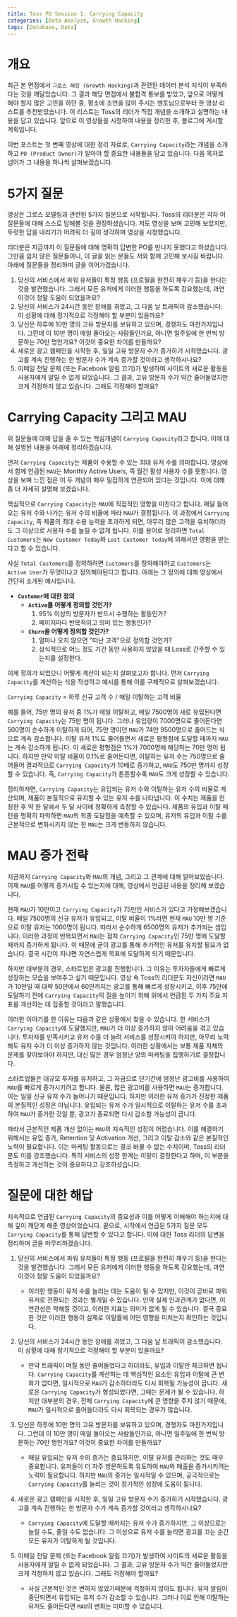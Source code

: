 ```yaml
---
title: Toss PO Session 1. Carrying Capacity
categories: [Data Analyze, Growth Hacking]
tags: [Database, Data]
---
```


# 개요

최근 본 면접에서 `그로스 해킹 (Growth Hacking)`과 관련된 데이터 분석 지식이 부족하다는 것을 깨달았습니다. 그 결과 해당 면접에서 불합격 통보를 받았고, 앞으로 어떻게 해야 할지 많은 고민을 하던 중, 평소에 조언을 많이 주시는 멘토님으로부터 한 영상 리스트를 추천받았습니다. 이 리스트는 Toss의 리더가 직접 개념을 소개하고 설명하는 내용을 담고 있습니다. 앞으로 이 영상들을 시청하여 내용을 정리한 후, 블로그에 게시할 계획입니다.

이번 포스트는 첫 번째 영상에 대한 정리 자료로, `Carrying Capacity`라는 개념을 소개하고 `PO (Product Owner)`가 알아야 할 중요한 내용들을 담고 있습니다. 다음 목차로 넘어가 그 내용을 하나씩 살펴보겠습니다.

# 5가지 질문

영상은 그로스 모델링과 관련된 5가지 질문으로 시작됩니다. Toss의 리더분은 각자 이 질문들에 대해 스스로 답해볼 것을 권장하셨습니다. 저도 영상을 보며 고민해 보았지만, 뚜렷한 답을 내리기가 어려워 더 깊이 생각하며 영상을 시청했습니다.

리더분은 지금까지 이 질문들에 대해 명확히 답변한 PO를 만나지 못했다고 하셨습니다. 그만큼 쉽지 않은 질문들이니, 이 글을 읽는 분들도 저와 함께 고민해 보시길 바랍니다. 아래에 질문들을 정리하며 글을 이어가겠습니다.

1. 당신의 서비스에서 파워 유저들이 특정 행동 (프로필을 완전히 채우기 등)을 한다는 것을 발견했습니다. 그래서 모든 유저에게 이러한 행동을 하도록 강요했는데, 과연 이것이 정말 도움이 되었을까요?
2. 당신의 서비스가 24시간 동안 장애를 겪었고, 그 다음 날 트래픽이 감소했습니다. 이 상황에 대해 장기적으로 걱정해야 할 부분이 있을까요?
3. 당신은 하루에 10만 명의 고유 방문자를 보유하고 있으며, 경쟁자도 마찬가지입니다. 그런데 이 10만 명이 매일 돌아오는 사람들인가요, 아니면 일주일에 한 번씩 방문하는 70만 명인가요? 이것이 중요한 차이를 만들까요?
4. 새로운 광고 캠페인을 시작한 후, 일일 고유 방문자 수가 증가하기 시작했습니다. 광고를 계속 진행하는 한 방문자 수가 계속 증가할 것이라고 생각하시나요?
5. 이메일 전달 문제 (또는 Facebook 알림 끄기)가 발생하여 사이트의 새로운 활동을 사용자에게 알릴 수 없게 되었습니다. 그 결과, 고유 방문자 수가 약간 줄어들었지만 크게 걱정하지 않고 있습니다. 그래도 걱정해야 할까요?

# Carrying Capacity 그리고 MAU

위 질문들에 대해 답을 줄 수 있는 핵심개념이 `Carrying Capacity`라고 합니다. 이에 대해 설명된 내용을 아래에 정리하겠습니다.

먼저 `Carrying Capacity`는 제품이 수용할 수 있는 최대 유저 수를 의미합니다. 영상에서 함께 언급된 `MAU`는 Monthly Active Users, 즉 월간 활성 사용자 수를 뜻합니다. 영상을 보며 느낀 점은 이 두 개념이 매우 밀접하게 연관되어 있다는 것입니다. 이에 대해 좀 더 자세히 설명해 보겠습니다.

핵심적으로 `Carrying Capacity`는 `MAU`에 직접적인 영향을 미친다고 합니다. 매달 들어오는 유저 수와 나가는 유저 수의 비율에 따라 `MAU`가 결정됩니다. 이 과정에서 `Carrying Capacity`, 즉 제품의 최대 수용 능력을 초과하게 되면, 아무리 많은 고객을 유치하더라도 그 이상으로 사용자 수를 늘릴 수 없게 됩니다. 이를 용어로 정리하면 `Total Customers`는 `New Customer Today`와 `Lost Customer Today`에 의해서만 영향을 받는다고 할 수 있습니다.

사실 `Total Customers`를 정의하려면 `Customers`를 정의해야하고 `Customers`는 `Active User`가 무엇이냐고 정의해야된다고 합니다. 아래는 그 정의에 대해 영상에서 간단히 소개된 예시입니다.

- **`Customer`에 대한 정의**
    - **`Active`를 어떻게 정의할 것인가?**
        1. 95% 이상의 방문자가 반드시 수행하는 활동인가?
        2. 페이지마다 반복적이고 의미 있는 행동인가?
    - **`Churn`을 어떻게 정의할 것인가?**
        1. 얼마나 오지 않으면 "떠난 고객"으로 정의할 것인가?
        2. 상식적으로 어느 정도 기간 동안 사용하지 않았을 때 Loss로 간주할 수 있는지를 설정한다.

이제 정의가 되었으니 어떻게 계산이 되는지 살펴보고자 합니다. 먼저 `Carrying Capacity`를 계산하는 식을 작성하고 예시를 통해 이를 구체적으로 살펴보겠습니다.

`Carrying Capacity` = 하루 신규 고객 수 / 매일 이탈하는 고객 비율

예를 들어, 75만 명의 유저 중 1%가 매일 이탈하고, 매일 7500명이 새로 유입된다면 `Carrying Capacity`는 75만 명이 됩니다. 그러나 유입량이 7000명으로 줄어든다면 500명이 순수하게 이탈하게 되어, 75만 명이던 `MAU`가 74만 9500명으로 줄어드는 식으로 계속 감소합니다. 이탈 유저 1%도 줄어들면서 새로운 평형점에 도달할 때까지 `MAU`는 계속 감소하게 됩니다. 이 새로운 평형점은 1%가 7000명에 해당하는 70만 명이 됩니다. 하지만 만약 이탈 비율이 0.1%로 줄어든다면, 이탈하는 유저 수는 750명으로 줄어들어 결과적으로 `Carrying Capacity`가 10배로 증가하고, `MAU`도 750만 명까지 성장할 수 있습니다. 즉, `Carrying Capacity`가 튼튼할수록 `MAU`도 크게 성장할 수 있습니다.

정리하자면, `Carrying Capacity`는 유입되는 유저 수와 이탈하는 유저 수의 비율로 계산되며, 제품이 본질적으로 유지할 수 있는 유저 수를 나타냅니다. 이 수치는 제품을 런칭한 후 약 한 달에서 두 달 사이에 정확하게 측정할 수 있습니다. 제품의 유입과 이탈 패턴을 명확히 파악하면 `MAU`의 최종 도달점을 예측할 수 있으며, 유저의 유입과 이탈 수를 근본적으로 변화시키지 않는 한 `MAU`는 크게 변동하지 않습니다.

# MAU 증가 전략

지금까지 `Carrying Capacity`와 `MAU`의 개념, 그리고 그 관계에 대해 알아보았습니다. 이제 `MAU`를 어떻게 증가시킬 수 있는지에 대해, 영상에서 언급된 내용을 정리해 보겠습니다.

현재 `MAU`가 10만이고 `Carrying Capacity`가 75만인 서비스가 있다고 가정해보겠습니다. 매일 7500명의 신규 유저가 유입되고, 이탈 비율이 1%라면 현재 `MAU` 10만 명 기준으로 이탈 유저는 1000명이 됩니다. 따라서 순수하게 6500명의 유저가 추가되는 셈입니다. 이러한 과정이 반복되면서 `MAU`는 점차 `Carrying Capacity`인 75만 명에 도달할 때까지 증가하게 됩니다. 이 때문에 굳이 광고를 통해 추가적인 유저를 유치할 필요가 없습니다. 결국 시간이 지나면 자연스럽게 목표에 도달하게 되기 때문입니다.

하지만 대부분의 경우, 스타트업은 광고를 진행합니다. 그 이유는 투자자들에게 빠르게 성장하는 모습을 보여주고 싶기 때문입니다. 영상 속 Toss의 리더분도 자신이라면 `MAU`가 10만일 때 대략 50만에서 60만까지는 광고를 통해 빠르게 성장시키고, 이후 75만에 도달하기 전에 `Carrying Capacity`의 질을 높이기 위해 위에서 언급된 두 가지 주요 지표를 개선하는 데 집중할 것이라고 말했습니다.

이러한 이야기를 한 이유는 다음과 같은 상황에서 찾을 수 있습니다. 한 서비스가 `Carrying Capacity`에 도달했지만, `MAU`가 더 이상 증가하지 않아 어려움을 겪고 있습니다. 투자자를 만족시키고 유저 수를 더 늘려 서비스를 성장시켜야 하지만, 아무리 노력해도 유저 수가 더 이상 증가하지 않는 것입니다. 이러한 상황에서는 보통 제품 자체의 문제를 찾아보아야 하지만, 대신 많은 경우 엄청난 양의 마케팅을 집행하기로 결정합니다.

스타트업들은 대규모 투자를 유치하고, 그 자금으로 단기간에 엄청난 광고비를 사용하여 `MAU`를 빠르게 증가시키려고 합니다. 물론, 많은 광고비를 사용하면 `MAU`는 증가합니다. 이는 일일 신규 유저 수가 늘어나기 때문입니다. 하지만 이러한 유저 증가가 진정한 제품의 본질적인 성장은 아닙니다. 유입되는 유저 수가 일시적으로 이탈하는 유저 수를 초과하여 `MAU`가 증가한 것일 뿐, 광고가 종료되면 다시 감소할 가능성이 큽니다.

따라서 근본적인 제품 개선 없이는 `MAU`의 지속적인 성장이 어렵습니다. 이를 해결하기 위해서는 유입 증가, Retention 및 Activation 개선, 그리고 이탈 감소와 같은 본질적인 노력이 필요합니다. 이는 마케팅 활동으로는 결코 바꿀 수 없는 수치이며, Toss의 리더분도 이를 강조했습니다. 특히 서비스의 성장 한계는 이탈이 결정한다고 하며, 이 부분을 측정하고 개선하는 것이 중요하다고 강조하셨습니다.

# 질문에 대한 해답

지속적으로 언급된 `Carrying Capacity`의 중요성과 이를 어떻게 이해해야 하는지에 대해 깊이 깨닫게 해준 영상이었습니다. 끝으로, 시작에서 언급된 5가지 질문 모두 `Carrying Capacity`를 통해 답변할 수 있다고 합니다. 이에 대한 Toss 리더의 답변을 정리하며 글을 마무리하겠습니다.

1. 당신의 서비스에서 파워 유저들이 특정 행동 (프로필을 완전히 채우기 등)을 한다는 것을 발견했습니다. 그래서 모든 유저에게 이러한 행동을 하도록 강요했는데, 과연 이것이 정말 도움이 되었을까요?
    - 이러한 행동이 유저 수를 늘리는 데는 도움이 될 수 있지만, 이것이 곧바로 파워 유저로 전환되는 것과는 별개일 수 있습니다. 만약 실제 인과관계가 없다면, 이 연관성은 약해질 것이고, 이러한 지표는 의미가 없게 될 수 있습니다. 결국 중요한 것은 이러한 행동이 실제로 이탈률에 어떤 영향을 미치는지 확인하는 것입니다.

2. 당신의 서비스가 24시간 동안 장애를 겪었고, 그 다음 날 트래픽이 감소했습니다. 이 상황에 대해 장기적으로 걱정해야 할 부분이 있을까요?
    - 만약 트래픽이 며칠 동안 줄어들었다고 하더라도, 유입과 이탈만 체크하면 됩니다. `Carrying Capacity`를 계산하는 데 핵심적인 요소인 유입과 이탈에 큰 변화가 없다면, 일시적으로 `MAU`가 감소하더라도 다시 회복될 가능성이 큽니다. 새로운 `Carrying Capacity`가 형성되었다면, 그때는 문제가 될 수 있습니다. 하지만 대부분의 경우, 전체 `Carrying Capacity`에 큰 영향을 주지 않기 때문에, `MAU`가 일시적으로 줄어들더라도 다시 회복되는 경우가 많습니다.

3. 당신은 하루에 10만 명의 고유 방문자를 보유하고 있으며, 경쟁자도 마찬가지입니다. 그런데 이 10만 명이 매일 돌아오는 사람들인가요, 아니면 일주일에 한 번씩 방문하는 70만 명인가요? 이것이 중요한 차이를 만들까요?
    - 매일 유입되는 유저 수의 증가는 중요하지만, 이탈 유저를 관리하는 것도 매우 중요합니다. 유저들이 더 자주 방문하도록 유도하여 `MAU`와 매출을 증가시키려는 노력이 필요합니다. 하지만 `MAU`의 증가는 일시적일 수 있으며, 궁극적으로는 `Carrying Capacity`를 늘리는 것이 장기적인 성장에 도움이 됩니다.

4. 새로운 광고 캠페인을 시작한 후, 일일 고유 방문자 수가 증가하기 시작했습니다. 광고를 계속 진행하는 한 방문자 수가 계속 증가할 것이라고 생각하시나요?
    - `Carrying Capacity`에 도달할 때까지는 유저 수가 증가하지만, 그 이상으로는 늘릴 수도, 줄일 수도 없습니다. 그 이상으로 유저 수를 늘리면 광고를 끄는 순간 모든 유저가 이탈하게 될 것입니다.

5. 이메일 전달 문제 (또는 Facebook 알림 끄기)가 발생하여 사이트의 새로운 활동을 사용자에게 알릴 수 없게 되었습니다. 그 결과, 고유 방문자 수가 약간 줄어들었지만 크게 걱정하지 않고 있습니다. 그래도 걱정해야 할까요?
    - 사실 근본적인 것은 변하지 않았기때문에 걱정하지 않아도 됩니다. 유저 알림이 중단되면서 유입되는 유저 수가 감소할 수 있습니다. 그러나 이로 인해 이탈하는 유저도 줄어든다면 `MAU`의 변화는 미미할 수 있습니다.

